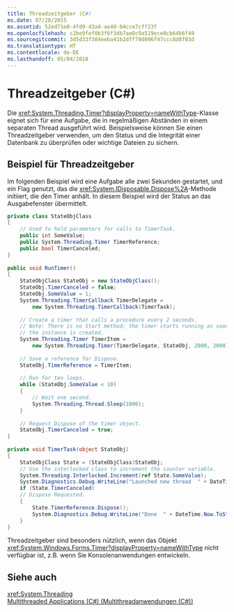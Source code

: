 ```yaml
---
title: Threadzeitgeber (C#)
ms.date: 07/20/2015
ms.assetid: 52ed71e8-4fd9-43a4-ae40-04cce7cff23f
ms.openlocfilehash: c2be9fef0b3f6f3db7ae8c9a519ece0cb64b6f49
ms.sourcegitcommit: 3d5d33f384eeba41b2dff79d096f47ccc8d8f03d
ms.translationtype: HT
ms.contentlocale: de-DE
ms.lasthandoff: 05/04/2018
---
```

# <a name="thread-timers-c"></a>Threadzeitgeber (C#)
Die <xref:System.Threading.Timer?displayProperty=nameWithType>-Klasse eignet sich für eine Aufgabe, die in regelmäßigen Abständen in einem separaten Thread ausgeführt wird. Beispielsweise können Sie einen Threadzeitgeber verwenden, um den Status und die Integrität einer Datenbank zu überprüfen oder wichtige Dateien zu sichern.  
  
## <a name="thread-timer-example"></a>Beispiel für Threadzeitgeber  
 Im folgenden Beispiel wird eine Aufgabe alle zwei Sekunden gestartet, und ein Flag genutzt, das die <xref:System.IDisposable.Dispose%2A>-Methode initiiert, die den Timer anhält. In diesem Beispiel wird der Status an das Ausgabefenster übermittelt.  
  
```csharp  
private class StateObjClass  
{  
    // Used to hold parameters for calls to TimerTask.  
    public int SomeValue;  
    public System.Threading.Timer TimerReference;  
    public bool TimerCanceled;  
}  
  
public void RunTimer()  
{  
    StateObjClass StateObj = new StateObjClass();  
    StateObj.TimerCanceled = false;  
    StateObj.SomeValue = 1;  
    System.Threading.TimerCallback TimerDelegate =  
        new System.Threading.TimerCallback(TimerTask);  
  
    // Create a timer that calls a procedure every 2 seconds.  
    // Note: There is no Start method; the timer starts running as soon as   
    // the instance is created.  
    System.Threading.Timer TimerItem =  
        new System.Threading.Timer(TimerDelegate, StateObj, 2000, 2000);  
  
    // Save a reference for Dispose.  
    StateObj.TimerReference = TimerItem;    
  
    // Run for ten loops.  
    while (StateObj.SomeValue < 10)   
    {  
        // Wait one second.  
        System.Threading.Thread.Sleep(1000);    
    }  
  
    // Request Dispose of the timer object.  
    StateObj.TimerCanceled = true;    
}  
  
private void TimerTask(object StateObj)  
{  
    StateObjClass State = (StateObjClass)StateObj;  
    // Use the interlocked class to increment the counter variable.  
    System.Threading.Interlocked.Increment(ref State.SomeValue);  
    System.Diagnostics.Debug.WriteLine("Launched new thread  " + DateTime.Now.ToString());  
    if (State.TimerCanceled)      
    // Dispose Requested.  
    {  
        State.TimerReference.Dispose();  
        System.Diagnostics.Debug.WriteLine("Done  " + DateTime.Now.ToString());  
    }  
}  
```  
  
 Threadzeitgeber sind besonders nützlich, wenn das Objekt <xref:System.Windows.Forms.Timer?displayProperty=nameWithType> nicht verfügbar ist, z.B. wenn Sie Konsolenanwendungen entwickeln.  
  
## <a name="see-also"></a>Siehe auch  
 <xref:System.Threading>  
 [Multithreaded Applications (C#) (Multithreadanwendungen (C#))](../../../../csharp/programming-guide/concepts/threading/multithreaded-applications.md)
